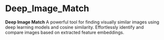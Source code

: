 # Deep_Image_Match
**Deep Image Match**   A powerful tool for finding visually similar images using deep learning models and cosine similarity. Effortlessly identify and compare images based on extracted feature embeddings.
